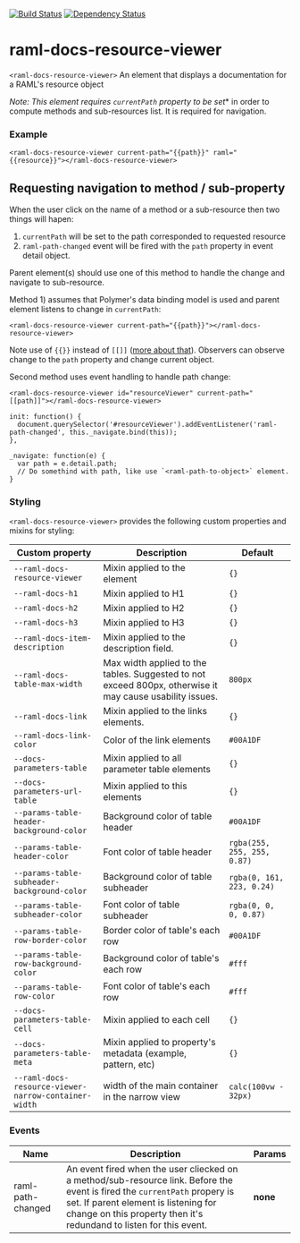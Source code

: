 [![Build Status](https://travis-ci.org/advanced-rest-client/raml-docs-resource-viewer.svg?branch=master)](https://travis-ci.org/advanced-rest-client/raml-docs-resource-viewer)  [![Dependency Status](https://dependencyci.com/github/advanced-rest-client/raml-docs-resource-viewer/badge)](https://dependencyci.com/github/advanced-rest-client/raml-docs-resource-viewer)  

# raml-docs-resource-viewer

`<raml-docs-resource-viewer>` An element that displays a documentation for a RAML's resource object

*Note: This element requires `currentPath` property to be set** in order to compute methods and
sub-resources list. It is required for navigation.

### Example
```
<raml-docs-resource-viewer current-path="{{path}}" raml="{{resource}}"></raml-docs-resource-viewer>
```

## Requesting navigation to method / sub-property
When the user click on the name of a method or a sub-resource then two things will hapen:
1) `currentPath` will be set to the path corresponded to requested resource
2) `raml-path-changed` event will be fired with the `path` property in event detail object.

Parent element(s) should use one of this method to handle the change and navigate to sub-resource.

Method 1) assumes that Polymer's data binding model is used and parent element listens to change
in `currentPath`:
```
<raml-docs-resource-viewer current-path="{{path}}"></raml-docs-resource-viewer>
```
Note use of `{{}}` instead of `[[]]` ([more about that](https://www.polymer-project.org/1.0/docs/devguide/data-binding)).
Observers can observe change to the `path` property and change current object.

Second method uses event handling to handle path change:
```
<raml-docs-resource-viewer id="resourceViewer" current-path="[[path]]"></raml-docs-resource-viewer>
```
```
init: function() {
  document.querySelector('#resourceViewer').addEventListener('raml-path-changed', this._navigate.bind(this));
},

_navigate: function(e) {
  var path = e.detail.path;
  // Do somethind with path, like use `<raml-path-to-object>` element.
}
```


### Styling
`<raml-docs-resource-viewer>` provides the following custom properties and mixins for styling:

Custom property | Description | Default
----------------|-------------|----------
`--raml-docs-resource-viewer` | Mixin applied to the element | `{}` |
`--raml-docs-h1` | Mixin applied to H1 | `{}` |
`--raml-docs-h2` | Mixin applied to H2 | `{}` |
`--raml-docs-h3` | Mixin applied to H3 | `{}` |
`--raml-docs-item-description` | Mixin applied to the description field. | `{}` |
`--raml-docs-table-max-width` | Max width applied to the tables. Suggested to not exceed 800px, otherwise it may cause usability issues. | `800px` |
`--raml-docs-link` | Mixin applied to the links elements. | `{}` |
`--raml-docs-link-color` | Color of the link elements | `#00A1DF` |
`--docs-parameters-table` | Mixin applied to all parameter table elements | `{}`
`--docs-parameters-url-table` | Mixin applied to this elements | `{}`
`--params-table-header-background-color` | Background color of table header | `#00A1DF`
`--params-table-header-color` | Font color of table header | `rgba(255, 255, 255, 0.87)`
`--params-table-subheader-background-color` | Background color of table subheader | `rgba(0, 161, 223, 0.24)`
`--params-table-subheader-color` | Font color of table subheader | `rgba(0, 0, 0, 0.87)`
`--params-table-row-border-color` | Border color of table's each row | `#00A1DF`
`--params-table-row-background-color` | Background color of table's each row |  `#fff`
`--params-table-row-color` | Font color of table's each row |  `#fff`
`--docs-parameters-table-cell` | Mixin applied to each cell | `{}`
`--docs-parameters-table-meta` | Mixin applied to property's metadata (example, pattern, etc) | `{}`
`--raml-docs-resource-viewer-narrow-container-width` | width of the main container in the narrow view | `calc(100vw - 32px)`



### Events
| Name | Description | Params |
| --- | --- | --- |
| raml-path-changed | An event fired when the user cliecked on a method/sub-resource link. Before the event is fired the `currentPath` propery is set. If parent element is listening for change on this property then it's redundand to listen for this event. | __none__ |
